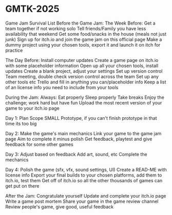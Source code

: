 # GMTK-2025

Game Jam Survival List
Before the Game Jam:
The Week Before:
Get a team together if not working solo
Tell friends/Family you have less availability that weekend
Get some food/snacks in the house (meals not just junk)
Sign up for itch.io and join the game jam on this official page
Make a dummy project using your chosen tools, export it and launch it on itch for practice

The Day Before:
Install computer updates
Create a game page on itch.io with some placeholder information
Open up all your chosen tools, install updates
Create a blank project, adjust your settings
Set up version control
Team meeting, double check version control across the team
Set up any other tools etc Trello and fill in anything you can/placeholder info
Keep a list of an license info you need to include from your tools

During the Jam:
Always:
Eat properly
Sleep properly
Take breaks
Enjoy the challenge; work hard but have fun
Upload the most recent version of your game to your itch.io page

Day 1:
Plan
Scope SMALL
Prototype, if you can't finish prototype in that time its too big

Day 2:
Make the game's main mechanics
Link your game to the game jam page
Aim to complete it minus polish
Get feedback, playtest and give feedback for some other games

Day 3:
Adjust based on feedback
Add art, sound, etc
Complete the mechanics

Day 4:
Polish the game (sfx, vfx, sound settings, UI)
Create a READ-ME with license info
Export your final builds to your chosen platforms, add them to itch.io, test them
Get off of itch.io so all the other thousands of games can get put on there

After the Jam:
Congratulate yourself
Update and complete your itch.io page
Write a game post mortem
Share your game in the game review channel
Review people's game, give good, useful feedback
